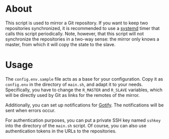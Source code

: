 # About

This script is used to mirror a Git repository.
If you want to keep two repositories synchronized, it is recommended to use a [systemd](https://freedesktop.org/wiki/Software/systemd/) timer that calls this script periodically.
Note, however, that this script will not synchronize the repositories in a two-way sense: the mirror only knows a master, from which it will copy the state to the slave.

# Usage

The `config.env.sample` file acts as a base for your configuration.
Copy it as `config.env` in the directory of `main.sh`, and adapt it to your needs.
Specifically, you have to change the `R_MASTER` and `R_SLAVE` variables, which will be directly used by Git as links for the remotes of the mirror.

Additionally, you can set up notifications for [Gotify](https://gotify.net/).
The notifications will be sent when errors occur.

For authentication purposes, you can put a private SSH key named `sshkey` into the directory of the `main.sh` script.
Of course, you can also use authentication tokens in the URLs to the repositories.

